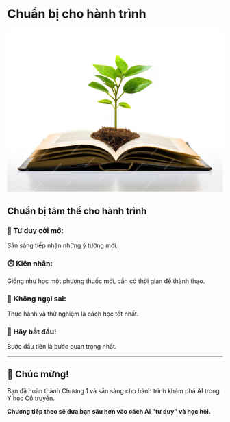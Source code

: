 # Chuẩn bị cho hành trình

![Seedling from Book](../../images/chapter-1/1.9-seedling-from-book.jpg)

## **Chuẩn bị tâm thế cho hành trình**

### 🌟 **Tư duy cởi mở:**
Sẵn sàng tiếp nhận những ý tưởng mới.

### ⏱️ **Kiên nhẫn:**
Giống như học một phương thuốc mới, cần có thời gian để thành thạo.

### 🔬 **Không ngại sai:**
Thực hành và thử nghiệm là cách học tốt nhất.

### 🚀 **Hãy bắt đầu!**
Bước đầu tiên là bước quan trọng nhất.

---

## 🎉 **Chúc mừng!**
Bạn đã hoàn thành Chương 1 và sẵn sàng cho hành trình khám phá AI trong Y học Cổ truyền.

**Chương tiếp theo sẽ đưa bạn sâu hơn vào cách AI "tư duy" và học hỏi.**